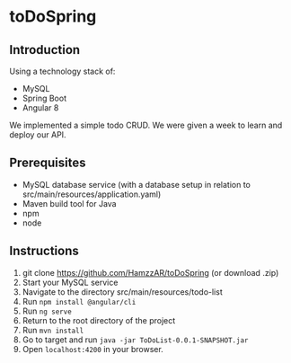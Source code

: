 # toDoSpring
## Introduction
Using a technology stack of:
* MySQL
* Spring Boot
* Angular 8

We implemented a simple todo CRUD. We were given a week to learn and deploy our API.

## Prerequisites
* MySQL database service (with a database setup in relation to src/main/resources/application.yaml)
* Maven build tool for Java
* npm
* node
## Instructions
1) git clone https://github.com/HamzzAR/toDoSpring (or download .zip)
2) Start your MySQL service
3) Navigate to the directory src/main/resources/todo-list
4) Run ```npm install @angular/cli```
5) Run ```ng serve```
6) Return to the root directory of the project
7) Run ```mvn install```
8) Go to target and run ```java -jar ToDoList-0.0.1-SNAPSHOT.jar```
9) Open ```localhost:4200``` in your browser.
